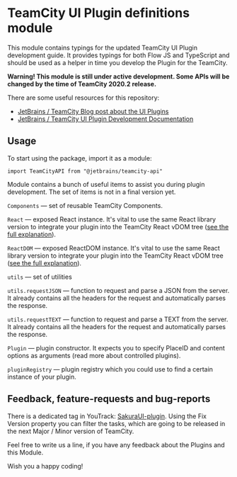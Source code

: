 # TeamCity UI Plugin definitions module

This module contains typings for the updated TeamCity UI Plugin development guide. It provides typings for both Flow JS and TypeScript and should be used as a helper in time you develop the Plugin for the TeamCity. 

**Warning! This module is still under active development. Some APIs will be changed by the time of TeamCity 2020.2 release.** 
 
There are some useful resources for this repository:
* [JetBrains / TeamCity Blog post about the UI Plugins](https://blog.jetbrains.com/teamcity/2020/09/teamcity-2020-2-updated-plugin-development)
* [JetBrains / TeamCity UI Plugin Development Documentation](https://plugins.jetbrains.com/docs/teamcity/front-end-extensions.html)

## Usage

To start using the package, import it as a module:

``import TeamCityAPI from "@jetbrains/teamcity-api"``

Module contains a bunch of useful items to assist you during plugin development. The set of items is not in a final version yet. 

`Components` &mdash; set of reusable TeamCity Components.

`React` &mdash; exposed React instance. It's vital to use the same React library version to integrate your plugin into the TeamCity React vDOM tree ([see the full explanation](https://plugins.jetbrains.com/docs/teamcity/spa-ui-plugins.html)).  

`ReactDOM` &mdash; exposed ReactDOM instance. It's vital to use the same React library version to integrate your plugin into the TeamCity React vDOM tree ([see the full explanation](https://plugins.jetbrains.com/docs/teamcity/spa-ui-plugins.html)).  
 
`utils` &mdash; set of utilities
 
```utils.requestJSON``` &mdash; function to request and parse a JSON from the server. It already contains all the headers for the request and automatically parses the response.

```utils.requestTEXT``` &mdash; function to request and parse a TEXT from the server. It already contains all the headers for the request and automatically parses the response.

```Plugin``` &mdash; plugin constructor. It expects you to specify PlaceID and content options as arguments (read more about controlled plugins).
                                  
```pluginRegistry``` &mdash; plugin registry which you could use to find a certain instance of your plugin.
                                  

## Feedback, feature-requests and bug-reports

There is a dedicated tag in YouTrack: [SakuraUI-plugin](https://youtrack.jetbrains.com/issues/TW?q=%23SakuraUI-Plugins%20). Using the Fix Version property you can filter the tasks, which are going to be released in the next Major / Minor version of TeamCity.
 
Feel free to write us a line, if you have any feedback about the Plugins and this Module. 

Wish you a happy coding!
